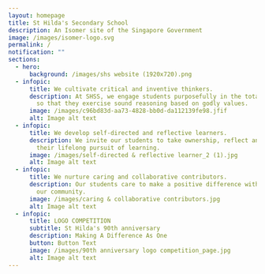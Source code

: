 ```yaml
---
layout: homepage
title: St Hilda's Secondary School
description: An Isomer site of the Singapore Government
image: /images/isomer-logo.svg
permalink: /
notification: ""
sections:
  - hero:
      background: /images/shs website (1920x720).png
  - infopic:
      title: We cultivate critical and inventive thinkers.
      description: At SHSS, we engage students purposefully in the total curriculum,
        so that they exercise sound reasoning based on godly values.
      image: /images/c96bd83d-aa73-4828-bb0d-da112139fe98.jfif
      alt: Image alt text
  - infopic:
      title: We develop self-directed and reflective learners.
      description: We invite our students to take ownership, reflect and persevere in
        their lifelong pursuit of learning.
      image: /images/self-directed & reflective learner_2 (1).jpg
      alt: Image alt text
  - infopic:
      title: We nurture caring and collaborative contributors.
      description: Our students care to make a positive difference within and beyond
        our community.
      image: /images/caring & collaborative contributors.jpg
      alt: Image alt text
  - infopic:
      title: LOGO COMPETITION
      subtitle: St Hilda's 90th anniversary
      description: Making A Difference As One
      button: Button Text
      image: /images/90th anniversary logo competition_page.jpg
      alt: Image alt text
---
```

